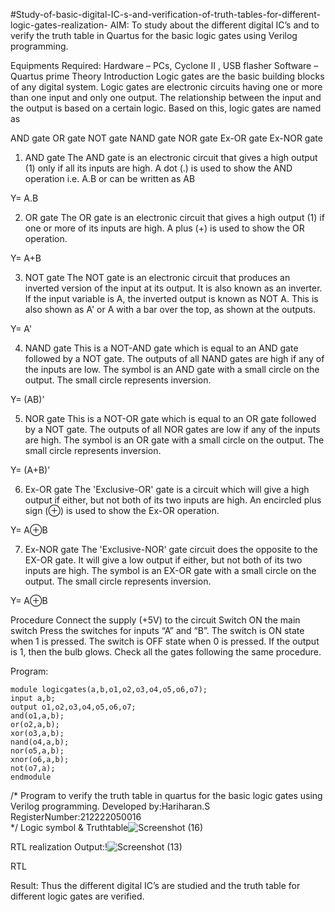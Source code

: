 #Study-of-basic-digital-IC-s-and-verification-of-truth-tables-for-different-logic-gates-realization-
 AIM:
To study about the different digital IC’s and to verify the truth table in Quartus for the basic logic gates using Verilog programming.

Equipments Required:
Hardware – PCs, Cyclone II , USB flasher
Software – Quartus prime
Theory
Introduction
Logic gates are the basic building blocks of any digital system. Logic gates are electronic circuits having one or more than one input and only one output. The relationship between the input and the output is based on a certain logic. Based on this, logic gates are named as

AND gate
OR gate
NOT gate
NAND gate
NOR gate
Ex-OR gate
Ex-NOR gate
1) AND gate
The AND gate is an electronic circuit that gives a high output (1) only if all its inputs are high. A dot (.) is used to show the AND operation i.e. A.B or can be written as AB

Y= A.B

2) OR gate
The OR gate is an electronic circuit that gives a high output (1) if one or more of its inputs are high. A plus (+) is used to show the OR operation.

Y= A+B

3) NOT gate
The NOT gate is an electronic circuit that produces an inverted version of the input at its output. It is also known as an inverter. If the input variable is A, the inverted output is known as NOT A. This is also shown as A' or A with a bar over the top, as shown at the outputs.

Y= A'

4) NAND gate
This is a NOT-AND gate which is equal to an AND gate followed by a NOT gate. The outputs of all NAND gates are high if any of the inputs are low. The symbol is an AND gate with a small circle on the output. The small circle represents inversion.

Y= (AB)’

5) NOR gate
This is a NOT-OR gate which is equal to an OR gate followed by a NOT gate. The outputs of all NOR gates are low if any of the inputs are high. The symbol is an OR gate with a small circle on the output. The small circle represents inversion.

Y= (A+B)’

6) Ex-OR gate
The 'Exclusive-OR' gate is a circuit which will give a high output if either, but not both of its two inputs are high. An encircled plus sign (⊕) is used to show the Ex-OR operation.

Y= A⊕B

7) Ex-NOR gate
The 'Exclusive-NOR' gate circuit does the opposite to the EX-OR gate. It will give a low output if either, but not both of its two inputs are high. The symbol is an EX-OR gate with a small circle on the output. The small circle represents inversion.

Y= A⊕B

Procedure
Connect the supply (+5V) to the circuit
Switch ON the main switch
Press the switches for inputs “A” and “B”. The switch is ON state when 1 is pressed. The switch is OFF state when 0 is pressed.
If the output is 1, then the bulb glows.
Check all the gates following the same procedure.

Program:
```vhd1
module logicgates(a,b,o1,o2,o3,o4,o5,o6,o7);
input a,b;
output o1,o2,o3,o4,o5,o6,o7;
and(o1,a,b);
or(o2,a,b);
xor(o3,a,b);
nand(o4,a,b);
nor(o5,a,b);
xnor(o6,a,b);
not(o7,a);
endmodule 
```

/*
Program to verify the truth table in quartus for the basic logic gates using Verilog programming.
Developed by:Hariharan.S 
RegisterNumber:212222050016  
*/
Logic symbol & Truthtable![Screenshot (16)](https://user-images.githubusercontent.com/123146156/231405776-c53475b9-3788-477c-a41a-e529125eecb1.png)

RTL realization
Output:!![Screenshot (13)](https://user-images.githubusercontent.com/123146156/231405938-9b952050-b820-46ee-91b6-ee9dd12fcbb9.png)


RTL

Result:
Thus the different digital IC’s are studied and the truth table for different logic gates are verified.
